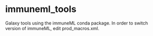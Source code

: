 # immuneml_tools
Galaxy tools using the immuneML conda package. In order to switch version of immuneML, edit prod_macros.xml.
